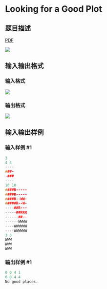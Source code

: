 # Looking for a Good Plot

## 题目描述

[problemUrl]: https://uva.onlinejudge.org/index.php?option=com_onlinejudge&Itemid=8&category=117&page=show_problem&problem=2891

[PDF](https://uva.onlinejudge.org/external/117/p11791.pdf)

![](https://cdn.luogu.com.cn/upload/vjudge_pic/UVA11791/d75dcd9f172b05ed11a01bef0e44c6f4b21f4869.png)

## 输入输出格式

### 输入格式

![](https://cdn.luogu.com.cn/upload/vjudge_pic/UVA11791/f25f5836f1e962e8616757e995912c05e18abd9a.png)

### 输出格式

![](https://cdn.luogu.com.cn/upload/vjudge_pic/UVA11791/5d084b1c91bd25ef3293bb5251b4cdd5a3d620ed.png)

## 输入输出样例

### 输入样例 #1

```cpp
3
4 4
----
###-
-###
----
10 10
####R-----
####R-----
####R--WW-
#####R--W-
----##R---
-----##RRR
------##--
------WWWW
----WWWWWW
----WWWWWW
3 3
WWW
WWW
WWW
```


### 输出样例 #1

```cpp
0 0 4 1
6 0 4 4
No good places.
```


